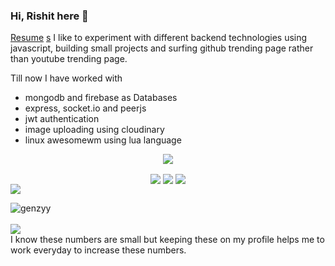 ### Hi, Rishit here 👋
[Resume](https://resume.io/r/YtPC1xdlT)
[s](https://raw.githubusercontent.com/innng/innng/master/assets/profile.png)
I like to experiment with different backend technologies using javascript, building small projects and surfing github trending page rather than youtube trending page.

Till now I have worked with
- mongodb and firebase as Databases
- express, socket.io and peerjs
- jwt authentication
- image uploading using cloudinary
- linux awesomewm using lua language

<p align="center">
  <img align="center" src="https://i.imgur.com/WtVOjr6.gif">
 </p>
<div align="center">
 <img align="center" src="https://img.shields.io/badge/-resume-pink?style=for-the-badge" />
 <img align="center" src="https://img.shields.io/badge/-LinkedIn-green?style=for-the-badge" />
 <img align="center" src="https://img.shields.io/badge/-NPM-blueviolet?style=for-the-badge" />
</div>

<a align="center">
  <img align="center" src="https://github-readme-stats.vercel.app/api?username=genzyy&hide=prs,issues&theme=dark&include_all_commits=true" />
<a>
 
<p><img align="center" src="https://github-readme-streak-stats.herokuapp.com/?user=genzyy&" alt="genzyy" /></p>
 
  <a>
  <img align="center" src="https://github-readme-stats.vercel.app/api/pin/?username=genzyy&repo=anime-cli&&theme=dark" />
<a>

<br/>
I know these numbers are small but keeping these on my profile helps me to work everyday to increase these numbers.
